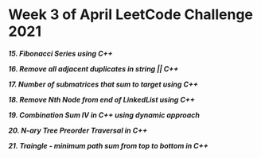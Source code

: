 # Week 3 of April LeetCode Challenge 2021


***15. Fibonacci Series using C++***

***16. Remove all adjacent duplicates in string || C++***

***17. Number of submatrices that sum to target using C++***

***18. Remove Nth Node from end of LinkedList using C++***

***19. Combination Sum IV in C++ using dynamic approach***

***20. N-ary Tree Preorder Traversal in C++***

***21. Traingle - minimum path sum from top to bottom in C++***






